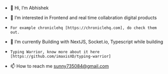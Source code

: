 - 👋 Hi, I’m Abhishek

- 👀 I’m interested in Frontend and real time collabration digital products 
-     For example chroniclehq [https://chroniclehq.com], do check them out.
- 🌱 I’m currently Building with NextJS, Socket.io, Typescript while building 
-     Typing Warrior, know more about it here [https://github.com/imaxisXD/typing-warrior]


- 📫 How to reach me sunny735084@gmail.com

<!---
imaxisXD/imaxisXD is a ✨ special ✨ repository because its `README.md` (this file) appears on your GitHub profile.
You can click the Preview link to take a look at your changes.
--->
